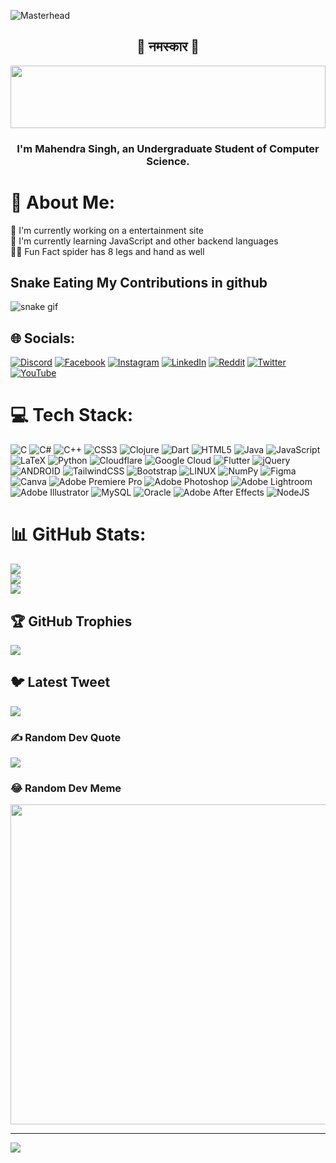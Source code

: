 ![Masterhead](https://www.timefortheweb.com/blog/wp-content/uploads/2017/10/timefortheweb-Blog-Image.gif)
<h2 size="200" align="center">🙏 नमस्कार 🙏</h2>
<img src="https://i.imgur.com/dBaSKWF.gif" height="100" width="100%">
<h3 align="center"> I'm Mahendra Singh, an Undergraduate Student of Computer Science.</h3>

# 💫 About Me:
🔭 I'm currently working on a entertainment site<br>🌱 I'm currently learning JavaScript and other backend languages<br>🏴‍☠️ Fun Fact spider has 8 legs and hand as well

## Snake Eating My Contributions in github
![snake gif](https://github.com/EliteMandy/EliteMandy/blob/output/github-contribution-grid-snake.gif)

## 🌐 Socials:
[![Discord](https://img.shields.io/badge/Discord-%237289DA.svg?logo=discord&logoColor=white)](https://discord.gg/MgYPhBF6) [![Facebook](https://img.shields.io/badge/Facebook-%231877F2.svg?logo=Facebook&logoColor=white)](https://facebook.com/ManuSe7en) [![Instagram](https://img.shields.io/badge/Instagram-%23E4405F.svg?logo=Instagram&logoColor=white)](https://instagram.com/Manu.se7en) [![LinkedIn](https://img.shields.io/badge/LinkedIn-%230077B5.svg?logo=linkedin&logoColor=white)](https://linkedin.com/in/mahendra-singh-605376228) [![Reddit](https://img.shields.io/badge/Reddit-%23FF4500.svg?logo=Reddit&logoColor=white)](https://reddit.com/user/Legitimate_Version50) [![Twitter](https://img.shields.io/badge/Twitter-%231DA1F2.svg?logo=Twitter&logoColor=white)](https://twitter.com/manusingh98122) [![YouTube](https://img.shields.io/badge/YouTube-%23FF0000.svg?logo=YouTube&logoColor=white)](https://youtube.com/@@cvrguhub2752) 

# 💻 Tech Stack:
![C](https://img.shields.io/badge/c-%2300599C.svg?style=for-the-badge&logo=c&logoColor=white) ![C#](https://img.shields.io/badge/c%23-%23239120.svg?style=for-the-badge&logo=c-sharp&logoColor=white) ![C++](https://img.shields.io/badge/c++-%2300599C.svg?style=for-the-badge&logo=c%2B%2B&logoColor=white) ![CSS3](https://img.shields.io/badge/css3-%231572B6.svg?style=for-the-badge&logo=css3&logoColor=white) ![Clojure](https://img.shields.io/badge/Clojure-%23Clojure.svg?style=for-the-badge&logo=Clojure&logoColor=Clojure) ![Dart](https://img.shields.io/badge/dart-%230175C2.svg?style=for-the-badge&logo=dart&logoColor=white) ![HTML5](https://img.shields.io/badge/html5-%23E34F26.svg?style=for-the-badge&logo=html5&logoColor=white) ![Java](https://img.shields.io/badge/java-%23ED8B00.svg?style=for-the-badge&logo=java&logoColor=white) ![JavaScript](https://img.shields.io/badge/javascript-%23323330.svg?style=for-the-badge&logo=javascript&logoColor=%23F7DF1E) ![LaTeX](https://img.shields.io/badge/latex-%23008080.svg?style=for-the-badge&logo=latex&logoColor=white) ![Python](https://img.shields.io/badge/python-3670A0?style=for-the-badge&logo=python&logoColor=ffdd54) ![Cloudflare](https://img.shields.io/badge/Cloudflare-F38020?style=for-the-badge&logo=Cloudflare&logoColor=white) ![Google Cloud](https://img.shields.io/badge/Google%20Cloud-%234285F4.svg?style=for-the-badge&logo=google-cloud&logoColor=white) ![Flutter](https://img.shields.io/badge/Flutter-%2302569B.svg?style=for-the-badge&logo=Flutter&logoColor=white) ![jQuery](https://img.shields.io/badge/jquery-%230769AD.svg?style=for-the-badge&logo=jquery&logoColor=white) ![ANDROID](https://img.shields.io/badge/android-%2320232a.svg?style=for-the-badge&logo=android&logoColor=%a4c639) ![TailwindCSS](https://img.shields.io/badge/tailwindcss-%2338B2AC.svg?style=for-the-badge&logo=tailwind-css&logoColor=white) ![Bootstrap](https://img.shields.io/badge/bootstrap-%23563D7C.svg?style=for-the-badge&logo=bootstrap&logoColor=white) ![LINUX](https://img.shields.io/badge/Linux-FCC624?style=for-the-badge&logo=linux&logoColor=black) ![NumPy](https://img.shields.io/badge/numpy-%23013243.svg?style=for-the-badge&logo=numpy&logoColor=white) 	![Figma](https://img.shields.io/badge/figma-%23F24E1E.svg?style=for-the-badge&logo=figma&logoColor=white) ![Canva](https://img.shields.io/badge/Canva-%2300C4CC.svg?style=for-the-badge&logo=Canva&logoColor=white) ![Adobe Premiere Pro](https://img.shields.io/badge/Adobe%20Premiere%20Pro-9999FF.svg?style=for-the-badge&logo=Adobe%20Premiere%20Pro&logoColor=white) ![Adobe Photoshop](https://img.shields.io/badge/adobephotoshop-%2331A8FF.svg?style=for-the-badge&logo=adobephotoshop&logoColor=white) ![Adobe Lightroom](https://img.shields.io/badge/Adobe%20Lightroom-31A8FF.svg?style=for-the-badge&logo=Adobe%20Lightroom&logoColor=white) ![Adobe Illustrator](https://img.shields.io/badge/adobeillustrator-%23FF9A00.svg?style=for-the-badge&logo=adobeillustrator&logoColor=white) ![MySQL](https://img.shields.io/badge/mysql-%2300f.svg?style=for-the-badge&logo=mysql&logoColor=white) ![Oracle](https://img.shields.io/badge/Oracle-F80000?style=for-the-badge&logo=oracle&logoColor=white) ![Adobe After Effects](https://img.shields.io/badge/Adobe%20After%20Effects-9999FF.svg?style=for-the-badge&logo=Adobe%20After%20Effects&logoColor=white) ![NodeJS](https://img.shields.io/badge/node.js-6DA55F?style=for-the-badge&logo=node.js&logoColor=white)
# 📊 GitHub Stats:
![](https://github-readme-stats.vercel.app/api?username=EliteMandy&theme=dark&hide_border=false&include_all_commits=true&count_private=false)<br/>
![](https://github-readme-streak-stats.herokuapp.com/?user=EliteMandy&theme=dark&hide_border=false)<br/>
![](https://github-readme-stats.vercel.app/api/top-langs/?username=EliteMandy&theme=dark&hide_border=false&include_all_commits=true&count_private=false&layout=compact)

## 🏆 GitHub Trophies
![](https://github-profile-trophy.vercel.app/?username=EliteMandy&theme=apprentice&no-frame=false&no-bg=false&margin-w=4)

## 🐦 Latest Tweet
[![](https://gtce.itsvg.in/api?username=manusingh98122)](https://gtce.itsvg.in)

### ✍️ Random Dev Quote
![](https://quotes-github-readme.vercel.app/api?type=horizontal&theme=dark)

### 😂 Random Dev Meme
<img src="https://random-memer.herokuapp.com/" width="512px"/>

---
[![](https://visitcount.itsvg.in/api?id=EliteMandy&icon=2&color=1)](https://visitcount.itsvg.in)









